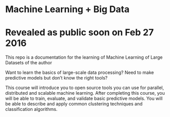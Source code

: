 # Machine Learning + Big Data
# Revealed as public soon on Feb 27 2016

This repo is a documentation for the learning of Machine Learning of Large Datasets of the author

Want to learn the basics of large-scale data processing? 
Need to make predictive models but don’t know the right tools? 

This course will introduce you to open source tools you can use for parallel, distributed and scalable machine learning.  After completing this course, you will be able to train, evaluate, and validate basic predictive models. You will be able to describe and apply common clustering techniques and classification algorithms.
